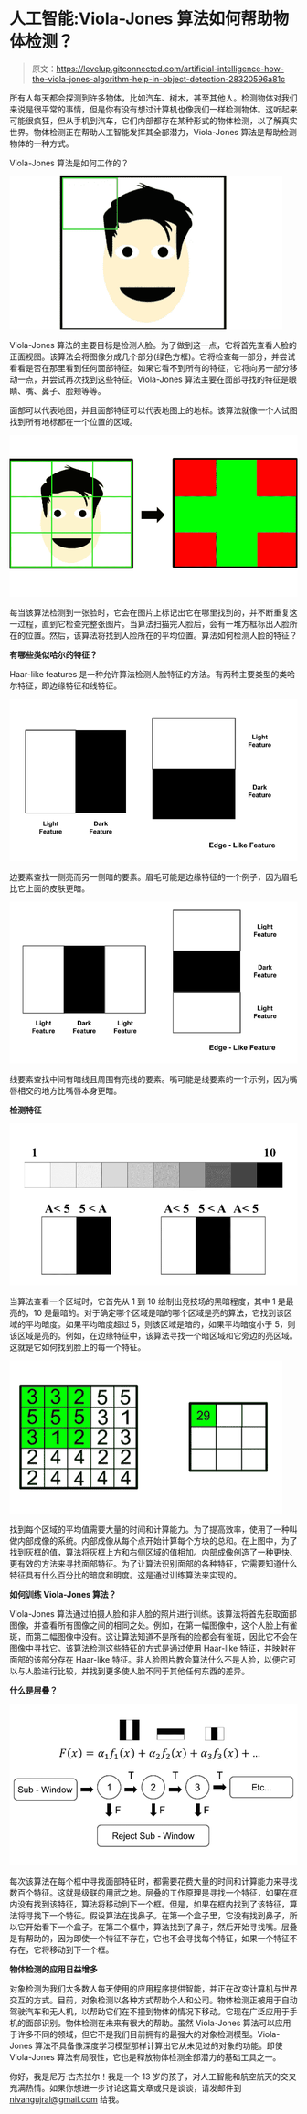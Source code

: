 # 人工智能:Viola-Jones 算法如何帮助物体检测？

> 原文：<https://levelup.gitconnected.com/artificial-intelligence-how-the-viola-jones-algorithm-help-in-object-detection-28320596a81c>

所有人每天都会探测到许多物体，比如汽车、树木，甚至其他人。检测物体对我们来说是很平常的事情，但是你有没有想过计算机也像我们一样检测物体。这听起来可能很疯狂，但从手机到汽车，它们内部都存在某种形式的物体检测，以了解真实世界。物体检测正在帮助人工智能发挥其全部潜力，Viola-Jones 算法是帮助检测物体的一种方式。

Viola-Jones 算法是如何工作的？

![](img/f19fe73e78f430bff60dbe0909edea5a.png)

Viola-Jones 算法的主要目标是检测人脸。为了做到这一点，它将首先查看人脸的正面视图。该算法会将图像分成几个部分(绿色方框)。它将检查每一部分，并尝试看看是否在那里看到任何面部特征。如果它看不到所有的特征，它将向另一部分移动一点，并尝试再次找到这些特征。Viola-Jones 算法主要在面部寻找的特征是眼睛、嘴、鼻子、脸颊等等。

面部可以代表地图，并且面部特征可以代表地图上的地标。该算法就像一个人试图找到所有地标都在一个位置的区域。

![](img/33025b75a8236162da4385e960a1be99.png)

每当该算法检测到一张脸时，它会在图片上标记出它在哪里找到的，并不断重复这一过程，直到它检查完整张图片。当算法扫描完人脸后，会有一堆方框标出人脸所在的位置。然后，该算法将找到人脸所在的平均位置。算法如何检测人脸的特征？

**有哪些类似哈尔的特征？**

Haar-like features 是一种允许算法检测人脸特征的方法。有两种主要类型的类哈尔特征，即边缘特征和线特征。

![](img/e244beb35da406ea2c2a93b1f4ee7335.png)

边要素查找一侧亮而另一侧暗的要素。眉毛可能是边缘特征的一个例子，因为眉毛比它上面的皮肤更暗。

![](img/72e5c61f369937c6a01b138288958414.png)

线要素查找中间有暗线且周围有亮线的要素。嘴可能是线要素的一个示例，因为嘴唇相交的地方比嘴唇本身更暗。

**检测特征**

![](img/74ca0b48dfc87785c35ebdaf0d66ce62.png)

当算法查看一个区域时，它首先从 1 到 10 绘制出竞技场的黑暗程度，其中 1 是最亮的，10 是最暗的。对于确定哪个区域是暗的哪个区域是亮的算法，它找到该区域的平均暗度。如果平均暗度超过 5，则该区域是暗的，如果平均暗度小于 5，则该区域是亮的。例如，在边缘特征中，该算法寻找一个暗区域和它旁边的亮区域。这就是它如何找到脸上的每一个特征。

![](img/b8d52813b8563216ed69f2dfb7c492e0.png)

找到每个区域的平均值需要大量的时间和计算能力。为了提高效率，使用了一种叫做内部成像的系统。内部成像从每个点开始计算每个方块的总和。在上图中，为了找到灰框的值，算法将灰框上方和右侧区域的值相加。内部成像创造了一种更快、更有效的方法来寻找面部特征。为了让算法识别面部的各种特征，它需要知道什么特征具有什么百分比的暗度和明度。这是通过训练算法来实现的。

**如何训练 Viola-Jones 算法？**

Viola-Jones 算法通过拍摄人脸和非人脸的照片进行训练。该算法将首先获取面部图像，并查看所有图像之间的相同之处。例如，在第一幅图像中，这个人脸上有雀斑，而第二幅图像中没有。这让算法知道不是所有的脸都会有雀斑，因此它不会在图像中寻找它。该算法检测这些特征的方式是通过使用 Haar-like 特征，并映射在面部的该部分存在 Haar-like 特征。非人脸图片教会算法什么不是人脸，以便它可以与人脸进行比较，并找到更多使人脸不同于其他任何东西的差异。

**什么是层叠？**

![](img/7781d1f64cc3af67ecacdad4c490510f.png)

每次该算法在每个框中寻找面部特征时，都需要花费大量的时间和计算能力来寻找数百个特征。这就是级联的用武之地。层叠的工作原理是寻找一个特征，如果在框内没有找到该特征，算法将移动到下一个框。但是，如果在框内找到了该特征，算法将寻找下一个特征。假设算法在找鼻子。在第一个盒子里，它没有找到鼻子，所以它开始看下一个盒子。在第二个框中，算法找到了鼻子，然后开始寻找嘴。层叠是有帮助的，因为即使一个特征不存在，它也不会寻找每个特征，如果一个特征不存在，它将移动到下一个框。

**物体检测的应用日益增多**

对象检测为我们大多数人每天使用的应用程序提供智能，并正在改变计算机与世界交互的方式。目前，对象检测以各种方式帮助个人和公司。物体检测正被用于自动驾驶汽车和无人机，以帮助它们在不撞到物体的情况下移动。它现在广泛应用于手机的面部识别。物体检测在未来有很大的帮助。虽然 Viola-Jones 算法可以应用于许多不同的领域，但它不是我们目前拥有的最强大的对象检测模型。Viola-Jones 算法不具备像深度学习模型那样计算出它从未见过的对象的功能。即使 Viola-Jones 算法有局限性，它也是释放物体检测全部潜力的基础工具之一。

你好，我是尼万·古杰拉尔！我是一个 13 岁的孩子，对人工智能和航空航天的交叉充满热情。如果你想进一步讨论这篇文章或只是谈谈，请发邮件到 nivangujral@gmail.com 给我。